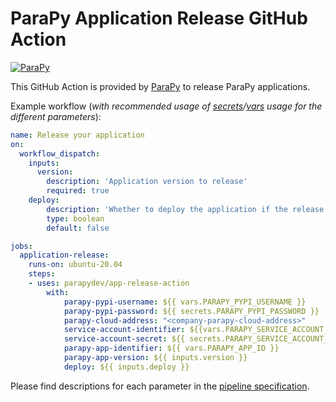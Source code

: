 # ParaPy Application Release GitHub Action

<a href="https://parapy.nl" rel="ParaPy">![ParaPy](https://s3-eu-west-1.amazonaws.com/parapy-cache/wp-content/uploads/2016/12/22134017/Logo_margin.png)</a>

This GitHub Action is provided by [ParaPy](https://parapy.nl) to release ParaPy applications.

Example workflow (*with recommended usage of [secrets](https://docs.github.com/en/actions/security-for-github-actions/security-guides/using-secrets-in-github-actions)/[vars](https://docs.github.com/en/actions/writing-workflows/choosing-what-your-workflow-does/store-information-in-variables) usage for the different parameters*):

```yaml
name: Release your application
on: 
  workflow_dispatch:
    inputs:
      version:
        description: 'Application version to release'     
        required: true
    deploy:
        description: 'Whether to deploy the application if the release is successful'
        type: boolean
        default: false

jobs:
  application-release:
    runs-on: ubuntu-20.04
    steps:
    - uses: parapydev/app-release-action
        with:
            parapy-pypi-username: ${{ vars.PARAPY_PYPI_USERNAME }}
            parapy-pypi-password: ${{ secrets.PARAPY_PYPI_PASSWORD }}
            parapy-cloud-address: "<company-parapy-cloud-address>"
            service-account-identifier: ${{vars.PARAPY_SERVICE_ACCOUNT_CLIENT_ID }}
            service-account-secret: ${{ secrets.PARAPY_SERVICE_ACCOUNT_SECRET }}
            parapy-app-identifier: ${{ vars.PARAPY_APP_ID }}
            parapy-app-version: ${{ inputs.version }}
            deploy: ${{ inputs.deploy }}
```

Please find descriptions for each parameter in the [pipeline specification](action.yml).
